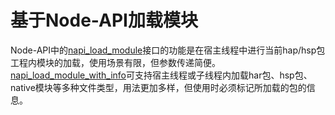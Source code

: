 # 基于Node-API加载模块

Node-API中的[napi_load_module](../napi/use-napi-load-module.md)接口的功能是在宿主线程中进行当前hap/hsp包工程内模块的加载，使用场景有限，但参数传递简便。[napi_load_module_with_info](../napi/use-napi-load-module-with-info.md)可支持宿主线程或子线程内加载har包、hsp包、native模块等多种文件类型，用法更加多样，但使用时必须标记所加载的包的信息。

